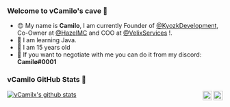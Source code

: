 ### Welcome to vCamilo's cave 👋
 * 😍 My name is **Camilo**, I am currently Founder of [@KyozkDevelopment](https://discord.me/kyozk), Co-Owner at [@HazelMC](http://hazelmc.com/discord) and COO at [@VelixServices](https://discord.gg/qHdxPDm) !.
 * 🌴 I am learning Java.
 * 🥳 I am 15 years old
 * 📨 If you want to negotiate with me you can do it from my discord: **Camilø#0001**

### vCamilo GitHub Stats 🌠

<a href="https://github.com/vCamilx">
  <img align="center" src="https://github-readme-stats.anuraghazra1.vercel.app/api?username=vCamilx&show_icons=true&include_all_commits=true&theme=radical&count_private=true" alt="vCamilx's github stats" />
</a>

<a href="https://www.mc-market.org/members/242169/">
  <img align="right" alt="vCamilx MC-Market" width="22px" src="https://www.svgrepo.com/show/112470/online-market.svg" />
</a>
<a href="https://twitter.com/vCamilo_x">
  <img align="right" alt="My Twitter!" width="22px" src="https://cdn.jsdelivr.net/npm/simple-icons@v3/icons/twitter.svg" />
</a>
